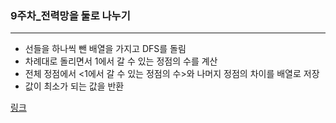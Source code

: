 ### 9주차_전력망을 둘로 나누기
___

- 선들을 하나씩 뺀 배열을 가지고 DFS를 돌림
- 차례대로 돌리면서 1에서 갈 수 있는 정점의 수를 계산
- 전체 정점에서 <1에서 갈 수 있는 정점의 수>와 나머지 정점의 차이를 배열로 저장
- 값이 최소가 되는 값을 반환

[링크](https://programmers.co.kr/learn/courses/30/lessons/86971)
